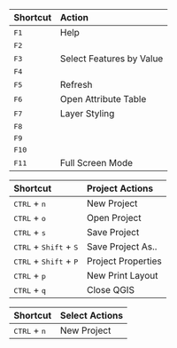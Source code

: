 | Shortcut                                         | Action                    |  
|:-------------------------------------------------|:--------------------------|  
| <kbd>F1</kbd>                                    |Help                       |  
| <kbd>F2</kbd>                                    |                           |  
| <kbd>F3</kbd>                                    |Select Features by Value   |  
| <kbd>F4</kbd>                                    |                           |  
| <kbd>F5</kbd>                                    |Refresh                    |  
| <kbd>F6</kbd>                                    |Open Attribute Table       |  
| <kbd>F7</kbd>                                    |Layer Styling              |  
| <kbd>F8</kbd>                                    |                           |
| <kbd>F9</kbd>                                    |                           |
| <kbd>F10</kbd>                                   |                           |
| <kbd>F11</kbd>                                   |Full Screen Mode           |

| Shortcut                                          | Project Actions    |
|:--------------------------------------------------|:-------------------|
| <kbd>CTRL</kbd> + <kbd>n</kbd>                    | New Project        |
| <kbd>CTRL</kbd> + <kbd>o</kbd>                    | Open Project       |
| <kbd>CTRL</kbd> + <kbd>s</kbd>                    | Save Project       |
| <kbd>CTRL</kbd> + <kbd>Shift</kbd> + <kbd>S</kbd> | Save Project As..  |
| <kbd>CTRL</kbd> + <kbd>Shift</kbd> + <kbd>P</kbd> | Project Properties |
| <kbd>CTRL</kbd> + <kbd>p</kbd>                    | New Print Layout   |
| <kbd>CTRL</kbd> + <kbd>q</kbd>                    | Close QGIS         |

| Shortcut                                          | Select Actions     |
|:--------------------------------------------------|:-------------------|
| <kbd>CTRL</kbd> + <kbd>n</kbd>                    | New Project        |
